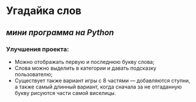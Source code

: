 # **Угадайка слов**
## _мини программа на Python_ 
### Улучшения проекта:

* Можно отображать первую и последнюю букву слова;
* Слова можно выделить в категории и давать подсказку пользователю;
* Существует также вариант игры с 8 частями — добавляются ступни, а также самый длинный вариант, когда сначала за не отгаданную букву рисуются части самой виселицы.